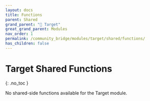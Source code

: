 ```yaml
---
layout: docs
title: Functions
parent: Shared
grand_parent: "🎯 Target"
great_grand_parent: Modules
nav_order: 1
permalink: /community_bridge/modules/target/shared/functions/
has_children: false
---
```


# Target Shared Functions
{: .no_toc }

No shared-side functions available for the Target module.
